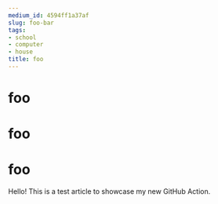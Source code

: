 ```yaml
---
medium_id: 4594ff1a37af
slug: foo-bar
tags:
- school
- computer
- house
title: foo
---
```


# foo
# foo
# foo
Hello! This is a test article to showcase my new GitHub Action.